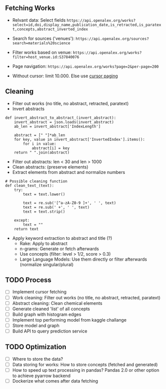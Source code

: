 ## Fetching Works

- Relvant data: Select fields `https://api.openalex.org/works?select=id,doi,display_name,publication_date,is_retracted,is_paratext,concepts,abstract_inverted_index`

- Search for sources ('venues'): `https://api.openalex.org/sources?search=materials%20science`
- Filter works based on venue: `https://api.openalex.org/works?filter=host_venue.id:S37840076`
- Page navigation: `https://api.openalex.org/works?page=2&per-page=200`
- Without cursor: limit 10.000. Else use [cursor paging](https://docs.openalex.org/how-to-use-the-api/get-lists-of-entities/paging)

## Cleaning

- Filter out works (no title, no abstract, retracted, paratext)
- Invert abstracts

```
def invert_abstract_to_abstract_(invert_abstract):
    invert_abstract = json.loads(invert_abstract)
    ab_len = invert_abstract['IndexLength']

    abstract = [" "]*ab_len
    for key, value in invert_abstract['InvertedIndex'].items():
        for i in value:
            abstract[i] = key
    return " ".join(abstract)
```

- Filter out abstracts: len < 30 and len > 1000
- Clean abstracts: (preserve elements)
- Extract elements from abstract and normalize numbers

```
# Possible cleaning function
def clean_text_(text):
    try:
        text = text.lower()

        text = re.sub('[^a-zA-Z0-9 ]+', ' ', text)
        text = re.sub(' +', ' ', text)
        text = text.strip()

    except:
        text = ""
    return text
```

- Apply keyword extraction to abstract and title (?)
  - Rake: Apply to abstract
  - n-grams: Generate or fetch afterwards
  - Use concepts (filter: level > 1/2, score > 0.3)
  - Large Language Models: Use them directly or filter afterwards (normalize singular/plural)

## TODO Process

- [ ] Implement cursor fetching
- [ ] Work cleaning: Filter out works (no title, no abstract, retracted, paratext)
- [ ] Abstract cleaning: Clean chemical elements
- [ ] Generate cleaned 'list' of all concepts
- [ ] Build graph with histogram edges
- [ ] Implement top performing model from kaggle challange
- [ ] Store model and graph
- [ ] Build API to query prediction service

## TODO Optimization

- [ ] Where to store the data?
- [ ] Data storing for works: How to store concepts (fetched and generated)
- [ ] How to speed up text processing in pandas? Pandas 2.0 or other option to achieve pyarrow backend
- [ ] Dockerize what comes after data fetching
